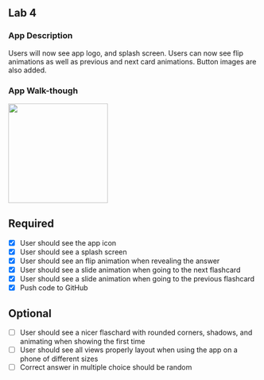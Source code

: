 ## Lab 4

### App Description
Users will now see app logo, and splash screen. Users can now see flip animations as well as previous and next card animations. Button images are also added.

### App Walk-though
<img src="http://g.recordit.co/uoawj4uBPj.gif" width=200><br>

## Required
- [x] User should see the app icon 
- [x] User should see a splash screen
- [x] User should see an flip animation when revealing the answer
- [x] User should see a slide animation when going to the next flashcard
- [x] User should see a slide animation when going to the previous flashcard
- [x] Push code to GitHub
## Optional
- [ ] User should see a nicer flaschard with rounded corners, shadows, and animating when showing the first time
- [ ] User should see all views properly layout when using the app on a phone of different sizes
- [ ] Correct answer in multiple choice should be random
